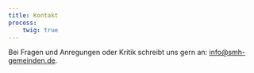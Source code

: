 ```yaml
---
title: Kontakt
process:
    twig: true
---
```


Bei Fragen und Anregungen oder Kritik schreibt uns gern an: <a href="mailto:{{'info@smh-gemeinden.de'|safe_email}}">info@smh-gemeinden.de</a>.
